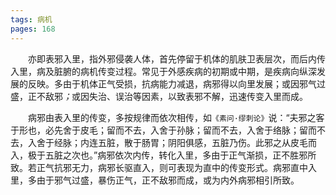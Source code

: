 ```yaml
---
tags: 病机
pages: 168
---
```

&emsp;&emsp;亦即表邪入里，指外邪侵袭人体，首先停留于机体的肌肤卫表层次，而后内传入里，病及脏腑的病机传变过程。常见于外感疾病的初期或中期，是疾病向纵深发展的反映。多由于机体正气受损，抗病能力减退，病邪得以向里发展；或因邪气过盛，正不敌邪<dfn>；</dfn>或因失治、误治等因素，以致表邪不解，迅速传变入里而成。

&emsp;&emsp;病邪由表入里的传变，多按规律而依次相传，如`《素问·缪刺论》`说：“夫邪之客于形也，必先舍于皮毛；留而不去，入舍于孙脉；留而不去，入舍于络脉；留而不去，入舍于经脉；内连五脏，散于肠胃；阴阳俱感，五脏乃伤。此邪之从皮毛而入，极于五脏之次也。”病邪依次内传，转化入里，多由于正气渐损，正不胜邪所致。若正气抗邪无力，病邪长驱直入，则可表现为直中的传变形式。病邪直中入里，多由于邪气过盛，暴伤正气，正不敌邪而成，或为内外病邪相引所致。